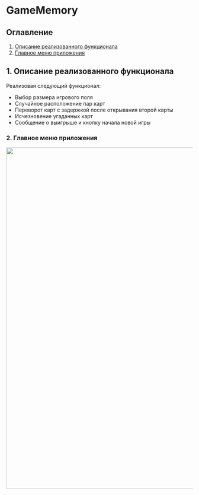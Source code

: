 # GameMemory

## Оглавление
1. [Описание реализованного функционала](#1-описание-реализованного-функционала)   
2. [Главное меню приложения](#21-главное-меню-приложения)       

## 1. Описание реализованного функционала

Реализован следующий функционал:
* Выбор размера игрового поля
* Случайное расположение пар карт
* Переворот карт с задержкой после открывания второй карты
* Исчезновение угаданных карт
* Сообщение о выигрыше и кнопку начала новой игры

### 2. Главное меню приложения

<img src="https://i.ibb.co/fqWqsvW/menu.jpg" width="540" height="920" />

